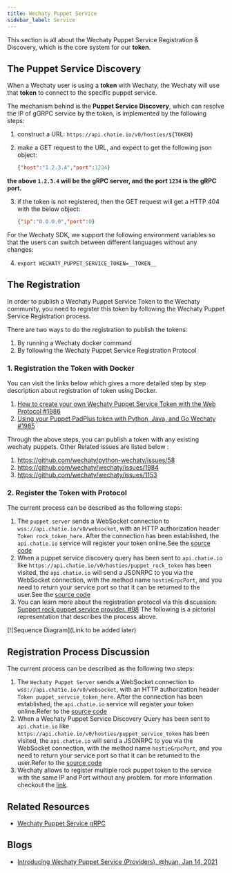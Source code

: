 ```yaml
---
title: Wechaty Puppet Service
sidebar_label: Service
---
```

This section is all about the Wechaty Puppet Service Registration & Discovery, which is the core system for our **token**.

## The Puppet Service Discovery

When a Wechaty user is using a **token** with Wechaty, the Wechaty will use that **token** to connect to the specific puppet service.

The mechanism behind is the **Puppet Service Discovery**, which can resolve the IP of gGRPC service by the token, is implemented by the following steps:

1. construct a URL: `https://api.chatie.io/v0/hosties/${TOKEN}`
2. make a GET request to the URL, and expect to get the following json object:

    ```json
    {"host":"1.2.3.4","port":1234}
    ```

**the above `1.2.3.4` will be the gRPC server, and the port `1234` is the gRPC port.**

3. if the token is not registered, then the GET request will get a HTTP 404 with the below object:

    ```json
    {"ip":"0.0.0.0","port":0}
    ```

For the Wechaty SDK, we support the following environment variables so that the users can switch between different languages without any changes:

4. `export WECHATY_PUPPET_SERVICE_TOKEN=__TOKEN__`

## The Registration

In order to publish a Wechaty Puppet Service Token to the Wechaty community, you need to register this token by following the Wechaty Puppet Service Registration process.

There are two ways to do the registration to publish the tokens:

1. By running a Wechaty docker command
2. By following the Wechaty Puppet Service Registration Protocol

### 1. Registration the Token with Docker

You can visit the links below which gives a more detailed step by step description about registration of token using Docker.

1. [How to create your own Wechaty Puppet Service Token with the Web Protocol #1986](https://github.com/wechaty/wechaty/issues/1986)
2. [Using your Puppet PadPlus token with Python, Java, and Go Wechaty #1985](https://github.com/wechaty/wechaty/issues/1985)

Through the above steps, you can publish a token with any existing wechaty puppets.
Other Related issues are listed below :

1. <https://github.com/wechaty/python-wechaty/issues/58>
2. <https://github.com/wechaty/wechaty/issues/1984>
3. <https://github.com/wechaty/wechaty/issues/1153>

### 2. Register the Token with Protocol

The current process can be described as the following steps:

1. The `puppet server` sends a WebSocket connection to `wss://api.chatie.io/v0/websocket`, with an HTTP authorization header  `Token rock_token_here`. After the connection has been established, the `api.chatie.io` service will register your token online.See the
[source code](https://github.com/wechaty/wechaty/blob/7e97620e2a92841227a6ae355efa615c5af95b32/src/io.ts#L236)
2. When a puppet service discovery query has been sent to `api.chatie.io` like `https://api.chatie.io/v0/hosties/puppet_rock_token` has been visited, the `api.chatie.io` will send a JSONRPC to you via the WebSocket connection, with the method name `hostieGrpcPort`, and you need to return your service port so that it can be returned to the user.See the [source code](https://github.com/wechaty/wechaty/blob/7e97620e2a92841227a6ae355efa615c5af95b32/src/io.ts#L363)
3. You can learn more about the registration protocol via this discussion: [Support rock puppet service provider. #98](https://github.com/wechaty/wechaty-puppet-service/issues/98)
The following is a pictorial representation that describes the process above.

[![Sequence Diagram](Link to be added later)

## Registration Process Discussion

The current process can be described as the following two steps:

1. The `Wechaty Puppet Server` sends a WebSocket connection to `wss://api.chatie.io/v0/websocket`, with an HTTP authorization header  `Token puppet_servcie_token_here`. After the connection has been established, the `api.chatie.io` service will register your token online.Refer to the [source code](https://github.com/wechaty/wechaty/blob/7e97620e2a92841227a6ae355efa615c5af95b32/src/io.ts#L236)
2. When a Wechaty Puppet Service Discovery Query has been sent to `api.chatie.io` like `https://api.chatie.io/v0/hosties/puppet_service_token` has been visited, the `api.chatie.io` will send a JSONRPC to you via the WebSocket connection, with the method name `hostieGrpcPort`, and you need to return your service port so that it can be returned to the user.Refer to the [source code](https://github.com/wechaty/wechaty/blob/7e97620e2a92841227a6ae355efa615c5af95b32/src/io.ts#L363)
3. Wechaty allows to register multiple rock puppet token to the service with the same IP and Port without any problem.
for more information checkout the [link](https://github.com/wechaty/wechaty-puppet-service/issues/98).

## Related Resources

- [Wechaty Puppet Service gRPC](https://github.com/wechaty/grpc)

## Blogs

- [Introducing Wechaty Puppet Service (Providers), @huan, Jan 14, 2021](https://wechaty.js.org/2021/01/14/wechaty-puppet-service/)
